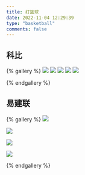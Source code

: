 ```yaml
---
title: 打篮球
date: 2022-11-04 12:29:39
type: "basketball"
comments: false
---
```

## 科比
{% gallery %}
![](https://t11.baidu.com/it/app=49&f=JPEG&fm=173&fmt=auto&u=1550044000%2C2758458828?w=542&h=550&s=5600EFAFDC1199FD2620709C0300F013)
![](https://gimg2.baidu.com/image_search/src=http%3A%2F%2Fimage.uczzd.cn%2F12360218408677567290.jpg%3Fid%3D0&refer=http%3A%2F%2Fimage.uczzd.cn&app=2002&size=f9999,10000&q=a80&n=0&g=0n&fmt=auto?sec=1670125652&t=9ef1970dfb796f0443e758974c1fa18a)
![](https://img2.baidu.com/it/u=1949548024,226460245&fm=253&fmt=auto&app=138&f=JPEG?w=500&h=750)
![](https://t12.baidu.com/it/app=49&f=JPEG&fm=173&fmt=auto&u=3230537057%2C1950549339?w=405&h=550&s=3D606184A22BA6F4566D592B03007090)
![](https://pic.rmb.bdstatic.com/bjh/down/442d0ee35710de9cb6b4bec97d1e5b1d.jpeg@wm_2,t_55m+5a625Y+3L+W7luWFiOeUn+eahOevrueQgw==,fc_ffffff,ff_U2ltSGVp,sz_25,x_16,y_16)
<!-- ![]() -->
{% endgallery %}

## 易建联
{% gallery %}
![](https://gimg2.baidu.com/image_search/src=http%3A%2F%2Fp.qiuxingwang.cn%2Fd%2Ffile%2Finveno%2F2016-08-31%2F7dac9d47eeeea8efd30aae10252599eb.jpeg&refer=http%3A%2F%2Fp.qiuxingwang.cn&app=2002&size=f9999,10000&q=a80&n=0&g=0n&fmt=auto?sec=1670137170&t=de32d2d93b03215898dea6056ad8020d)

![](https://img0.baidu.com/it/u=2638384125,1220245983&fm=253&fmt=auto&app=138&f=JPEG?w=640&h=430)

![](https://gimg2.baidu.com/image_search/src=http%3A%2F%2Fp3.itc.cn%2Fimages01%2F20211121%2Fe0727258007149f3adb22e5cb96fc616.jpeg&refer=http%3A%2F%2Fp3.itc.cn&app=2002&size=f9999,10000&q=a80&n=0&g=0n&fmt=auto?sec=1670136537&t=c0642d859dff47ab21671b4f15e01c7b)

![](https://gimg2.baidu.com/image_search/src=http%3A%2F%2Fn.sinaimg.cn%2Fsinakd20220123ac%2F461%2Fw640h621%2F20220123%2F274e-e78df1941c1df43bb7ac02e13ebcae23.jpg&refer=http%3A%2F%2Fn.sinaimg.cn&app=2002&size=f9999,10000&q=a80&n=0&g=0n&fmt=auto?sec=1670136537&t=0ead32ea29e7bdb365fb269e2868f1aa)

{% endgallery %}

